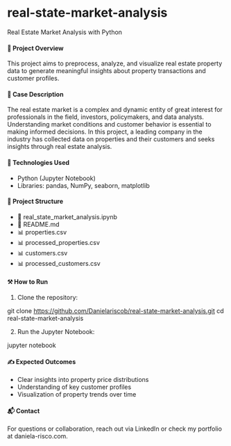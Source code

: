 # real-state-market-analysis
Real Estate Market Analysis with Python

#### 📌 Project Overview

This project aims to preprocess, analyze, and visualize real estate property data to generate meaningful insights about property transactions and customer profiles.

#### 📒 Case Description

The real estate market is a complex and dynamic entity of great interest for professionals in the field, investors, policymakers, and data analysts. Understanding market conditions and customer behavior is essential to making informed decisions. In this project, a leading company in the industry has collected data on properties and their customers and seeks insights through real estate analysis.

#### 🔧 Technologies Used

- Python (Jupyter Notebook)
- Libraries: pandas, NumPy, seaborn, matplotlib

#### 📂 Project Structure
 
 - 📄 real_state_market_analysis.ipynb
 - 📄 README.md
 - 📊 properties.csv
 - 📊 processed_properties.csv 
 - 📊 customers.csv
 - 📊 processed_customers.csv
   
#### ⚒️ How to Run

1. Clone the repository:

  git clone https://github.com/Danielariscob/real-state-market-analysis.git
  cd real-state-market-analysis

2. Run the Jupyter Notebook:

  jupyter notebook

#### ✍️ Expected Outcomes

 - Clear insights into property price distributions
 - Understanding of key customer profiles
 - Visualization of property trends over time

#### 📬 Contact

For questions or collaboration, reach out via LinkedIn or check my portfolio at daniela-risco.com.
